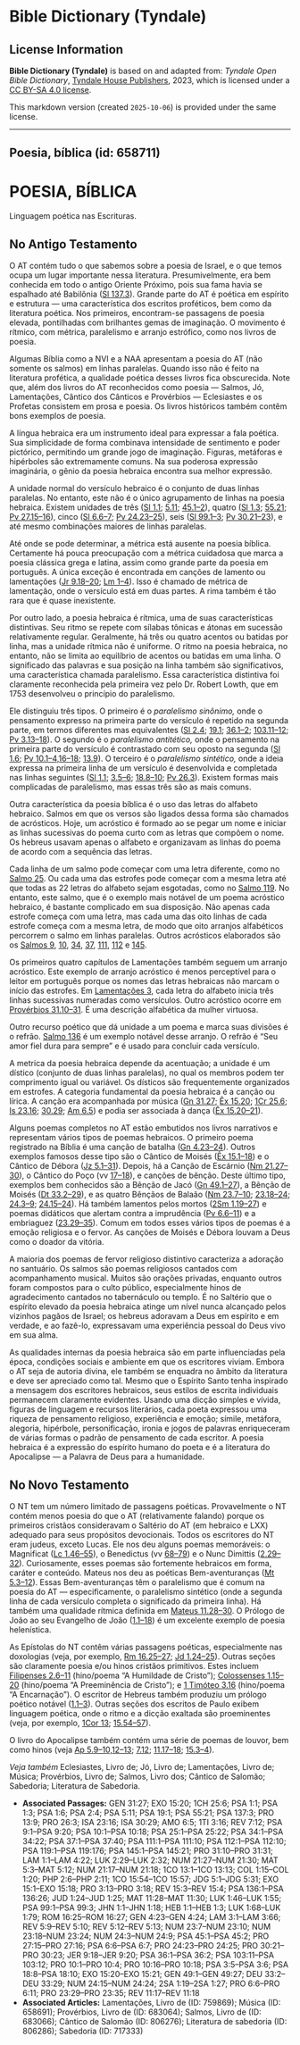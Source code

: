 # Bible Dictionary (Tyndale)

## License Information

**Bible Dictionary (Tyndale)** is based on and adapted from: _Tyndale Open Bible Dictionary_, [Tyndale House Publishers](https://tyndaleopenresources.com/), 2023, which is licensed under a [CC BY-SA 4.0 license](https://creativecommons.org/licenses/by-sa/4.0/legalcode.en).

This markdown version (created `2025-10-06`) is provided under the same license.



--------------------------------

## Poesia, bíblica (id: 658711)

POESIA, BÍBLICA
===============

Linguagem poética nas Escrituras.

No Antigo Testamento
--------------------

O AT contém tudo o que sabemos sobre a poesia de Israel, e o que temos ocupa um lugar importante nessa literatura. Presumivelmente, era bem conhecida em todo o antigo Oriente Próximo, pois sua fama havia se espalhado até Babilônia ([Sl 137\.3](https://ref.ly/Ps137:3)). Grande parte do AT é poética em espírito e estrutura — uma característica dos escritos proféticos, bem como da literatura poética. Nos primeiros, encontram\-se passagens de poesia elevada, pontilhadas com brilhantes gemas de imaginação. O movimento é rítmico, com métrica, paralelismo e arranjo estrófico, como nos livros de poesia.

Algumas Bíblia como a NVI e a NAA apresentam a poesia do AT (não somente os salmos) em linhas paralelas. Quando isso não é feito na literatura profética, a qualidade poética desses livros fica obscurecida. Note que, além dos livros do AT reconhecidos como poesia — Salmos, Jó, Lamentações, Cântico dos Cânticos e Provérbios — Eclesiastes e os Profetas consistem em prosa e poesia. Os livros históricos também contêm bons exemplos de poesia.

A língua hebraica era um instrumento ideal para expressar a fala poética. Sua simplicidade de forma combinava intensidade de sentimento e poder pictórico, permitindo um grande jogo de imaginação. Figuras, metáforas e hipérboles são extremamente comuns. Na sua poderosa expressão imaginária, o gênio da poesia hebraica encontra sua melhor expressão.

A unidade normal do versículo hebraico é o conjunto de duas linhas paralelas. No entanto, este não é o único agrupamento de linhas na poesia hebraica. Existem unidades de três ([Sl 1\.1](https://ref.ly/Ps1:1); [5\.11](https://ref.ly/Ps5:11); [45\.1–2](https://ref.ly/Ps45:1-Ps45:2)), quatro ([Sl 1\.3](https://ref.ly/Ps1:3); [55\.21](https://ref.ly/Ps55:21); [Pv 27\.15–16](https://ref.ly/Prov27:15-Prov27:16)), cinco ([Sl 6\.6–7](https://ref.ly/Ps6:6-Ps6:7); [Pv 24\.23–25](https://ref.ly/Prov24:23-Prov24:25)), seis ([Sl 99\.1–3](https://ref.ly/Ps99:1-Ps99:3); [Pv 30\.21–23](https://ref.ly/Prov30:21-Prov30:23)), e até mesmo combinações maiores de linhas paralelas.

Até onde se pode determinar, a métrica está ausente na poesia bíblica. Certamente há pouca preocupação com a métrica cuidadosa que marca a poesia clássica grega e latina, assim como grande parte da poesia em português. A única exceção é encontrada em canções de lamento ou lamentações ([Jr 9\.18–20](https://ref.ly/Jer9:18-Jer9:20); [Lm 1–4](https://ref.ly/Lam1:1-Lam4:22)). Isso é chamado de métrica de lamentação, onde o versículo está em duas partes. A rima também é tão rara que é quase inexistente.

Por outro lado, a poesia hebraica é rítmica, uma de suas características distintivas. Seu ritmo se repete com sílabas tônicas e átonas em sucessão relativamente regular. Geralmente, há três ou quatro acentos ou batidas por linha, mas a unidade rítmica não é uniforme. O ritmo na poesia hebraica, no entanto, não se limita ao equilíbrio de acentos ou batidas em uma linha. O significado das palavras e sua posição na linha também são significativos, uma característica chamada paralelismo. Essa característica distintiva foi claramente reconhecida pela primeira vez pelo Dr. Robert Lowth, que em 1753 desenvolveu o princípio do paralelismo.

Ele distinguiu três tipos. O primeiro é o *paralelismo sinônimo,* onde o pensamento expresso na primeira parte do versículo é repetido na segunda parte, em termos diferentes mas equivalentes ([Sl 2\.4](https://ref.ly/Ps2:4); [19\.1](https://ref.ly/Ps19:1); [36\.1–2](https://ref.ly/Ps36:1-Ps36:2); [103\.11–12](https://ref.ly/Ps103:11-Ps103:12); [Pv 3\.13–18](https://ref.ly/Prov3:13-Prov3:18)). O segundo é o *paralelismo antitético,* onde o pensamento na primeira parte do versículo é contrastado com seu oposto na segunda ([Sl 1\.6](https://ref.ly/Ps1:6); [Pv 10\.1–4,16–18](https://ref.ly/Prov10:1-Prov10:4,Prov10:16-Prov10:18); [13\.9](https://ref.ly/Prov13:9)). O terceiro é o *paralelismo sintético,* onde a ideia expressa na primeira linha de um versículo é desenvolvida e completada nas linhas seguintes ([Sl 1\.1](https://ref.ly/Ps1:1); [3\.5–6](https://ref.ly/Ps3:5-Ps3:6); [18\.8–10](https://ref.ly/Ps18:8-Ps18:10); [Pv 26\.3](https://ref.ly/Prov26:3)). Existem formas mais complicadas de paralelismo, mas essas três são as mais comuns.

Outra característica da poesia bíblica é o uso das letras do alfabeto hebraico. Salmos em que os versos são ligados dessa forma são chamados de acrósticos. Hoje, um acróstico é formado ao se pegar um nome e iniciar as linhas sucessivas do poema curto com as letras que compõem o nome. Os hebreus usavam apenas o alfabeto e organizavam as linhas do poema de acordo com a sequência das letras.

Cada linha de um salmo pode começar com uma letra diferente, como no [Salmo 25](https://ref.ly/Ps25:1-Ps25:22). Ou cada uma das estrofes pode começar com a mesma letra até que todas as 22 letras do alfabeto sejam esgotadas, como no [Salmo 119](https://ref.ly/Ps119:1-Ps119:176). No entanto, este salmo, que é o exemplo mais notável de um poema acróstico hebraico, é bastante complicado em sua disposição. Não apenas cada estrofe começa com uma letra, mas cada uma das oito linhas de cada estrofe começa com a mesma letra, de modo que oito arranjos alfabéticos percorrem o salmo em linhas paralelas. Outros acrósticos elaborados são os [Salmos 9](https://ref.ly/Ps9:1-Ps9:20), [10](https://ref.ly/Ps10:1-Ps10:18), [34](https://ref.ly/Ps34:1-Ps34:22), [37](https://ref.ly/Ps37:1-Ps37:40), [111](https://ref.ly/Ps111:1-Ps111:10), [112](https://ref.ly/Ps112:1-Ps112:10) e [145](https://ref.ly/Ps145:1-Ps145:21).

Os primeiros quatro capítulos de Lamentações também seguem um arranjo acróstico. Este exemplo de arranjo acróstico é menos perceptível para o leitor em português porque os nomes das letras hebraicas não marcam o início das estrofes. Em [Lamentações 3](https://ref.ly/Lam3:1-Lam3:66), cada letra do alfabeto inicia três linhas sucessivas numeradas como versículos. Outro acróstico ocorre em [Provérbios 31\.10–31](https://ref.ly/Prov31:10-Prov31:31). É uma descrição alfabética da mulher virtuosa.

Outro recurso poético que dá unidade a um poema e marca suas divisões é o refrão. [Salmo 136](https://ref.ly/Ps136:1-Ps136:26) é um exemplo notável desse arranjo. O refrão é “Seu amor fiel dura para sempre” e é usado para concluir cada versículo.

A metrica da poesia hebraica depende da acentuação; a unidade é um dístico (conjunto de duas linhas paralelas), no qual os membros podem ter comprimento igual ou variável. Os dísticos são frequentemente organizados em estrofes. A categoria fundamental da poesia hebraica é a canção ou lírica. A canção era acompanhada por música ([Gn 31\.27](https://ref.ly/Gen31:27); [Êx 15\.20](https://ref.ly/Exod15:20); [1Cr 25\.6](https://ref.ly/1Chr25:6); [Is 23\.16](https://ref.ly/Isa23:16); [30\.29](https://ref.ly/Isa30:29); [Am 6\.5](https://ref.ly/Amos6:5)) e podia ser associada à dança ([Êx 15\.20–21](https://ref.ly/Exod15:20-Exod15:21)).

Alguns poemas completos no AT estão embutidos nos livros narrativos e representam vários tipos de poemas hebraicos. O primeiro poema registrado na Bíblia é uma canção de batalha ([Gn 4\.23–24](https://ref.ly/Gen4:23-Gen4:24)). Outros exemplos famosos desse tipo são o Cântico de Moisés ([Êx 15\.1–18](https://ref.ly/Exod15:1-Exod15:18)) e o Cântico de Débora ([Jz 5\.1–31](https://ref.ly/Judg5:1-Judg5:31)). Depois, há a Canção de Escárnio ([Nm 21\.27–30](https://ref.ly/Num21:27-Num21:30)), o Cântico do Poço (vv [17–18](https://ref.ly/Num21:17-Num21:18)), e canções de bênção. Deste último tipo, exemplos bem conhecidos são a Bênção de Jacó ([Gn 49\.1–27](https://ref.ly/Gen49:1-Gen49:27)), a Bênção de Moisés ([Dt 33\.2–29](https://ref.ly/Deut33:2-Deut33:29)), e as quatro Bênçãos de Balaão ([Nm 23\.7–10](https://ref.ly/Num23:7-Num23:10); [23\.18–24](https://ref.ly/Num23:18-Num23:24); [24\.3–9](https://ref.ly/Num24:3-Num24:9); [24\.15–24](https://ref.ly/Num24:15-Num24:24)). Há também lamentos pelos mortos ([2Sm 1\.19–27](https://ref.ly/2Sam1:19-2Sam1:27)) e poemas didáticos que alertam contra a imprudência ([Pv 6\.6–11](https://ref.ly/Prov6:6-Prov6:11)) e a embriaguez ([23\.29–35](https://ref.ly/Prov23:29-Prov23:35)). Comum em todos esses vários tipos de poemas é a emoção religiosa e o fervor. As canções de Moisés e Débora louvam a Deus como o doador da vitória.

A maioria dos poemas de fervor religioso distintivo caracteriza a adoração no santuário. Os salmos são poemas religiosos cantados com acompanhamento musical. Muitos são orações privadas, enquanto outros foram compostos para o culto público, especialmente hinos de agradecimento cantados no tabernáculo ou templo. É no Saltério que o espírito elevado da poesia hebraica atinge um nível nunca alcançado pelos vizinhos pagãos de Israel; os hebreus adoravam a Deus em espírito e em verdade, e ao fazê\-lo, expressavam uma experiência pessoal do Deus vivo em sua alma.

As qualidades internas da poesia hebraica são em parte influenciadas pela época, condições sociais e ambiente em que os escritores viviam. Embora o AT seja de autoria divina, ele também se enquadra no âmbito da literatura e deve ser apreciado como tal. Mesmo que o Espírito Santo tenha inspirado a mensagem dos escritores hebraicos, seus estilos de escrita individuais permanecem claramente evidentes. Usando uma dicção simples e vívida, figuras de linguagem e recursos literários, cada poeta expressou uma riqueza de pensamento religioso, experiência e emoção; símile, metáfora, alegoria, hipérbole, personificação, ironia e jogos de palavras enriqueceram de várias formas o padrão de pensamento de cada escritor. A poesia hebraica é a expressão do espírito humano do poeta e é a literatura do Apocalipse — a Palavra de Deus para a humanidade.

No Novo Testamento
------------------

O NT tem um número limitado de passagens poéticas. Provavelmente o NT contém menos poesia do que o AT (relativamente falando) porque os primeiros cristãos consideravam o Saltério do AT (em hebraico e LXX) adequado para seus propósitos devocionais. Todos os escritores do NT eram judeus, exceto Lucas. Ele nos deu alguns poemas memoráveis: o Magnificat ([Lc 1\.46–55](https://ref.ly/Luke1:46-Luke1:55)), o Benedictus (vv [68–79](https://ref.ly/Luke1:68-Luke1:79)) e o Nunc Dimittis ([2\.29–32](https://ref.ly/Luke2:29-Luke2:32)). Curiosamente, esses poemas são fortemente hebraicos em forma, caráter e conteúdo. Mateus nos deu as poéticas Bem\-aventuranças ([Mt 5\.3–12](https://ref.ly/Matt5:3-Matt5:12)). Essas Bem\-aventuranças têm o paralelismo que é comum na poesia do AT — especificamente, o paralelismo sintético (onde a segunda linha de cada versículo completa o significado da primeira linha). Há também uma qualidade rítmica definida em [Mateus 11\.28–30](https://ref.ly/Matt11:28-Matt11:30). O Prólogo de João ao seu Evangelho de João ([1\.1–18](https://ref.ly/John1:1-John1:18)) é um excelente exemplo de poesia helenística.

As Epístolas do NT contêm várias passagens poéticas, especialmente nas doxologias (veja, por exemplo, [Rm 16\.25–27](https://ref.ly/Rom16:25-Rom16:27); [Jd 1\.24–25](https://ref.ly/Jude1:24-Jude1:25)). Outras seções são claramente poesia e/ou hinos cristãos primitivos. Estes incluem [Filipenses 2\.6–11](https://ref.ly/Phil2:6-Phil2:11) (hino/poema “A Humildade de Cristo”); [Colossenses 1\.15–20](https://ref.ly/Col1:15-Col1:20) (hino/poema “A Preeminência de Cristo”); e [1 Timóteo 3\.16](https://ref.ly/1Tim3:16) (hino/poema “A Encarnação”). O escritor de Hebreus também produziu um prólogo poético notável ([1\.1–3](https://ref.ly/Heb1:1-Heb1:3)). Outras seções dos escritos de Paulo exibem linguagem poética, onde o ritmo e a dicção exaltada são proeminentes (veja, por exemplo, [1Cor 13](https://ref.ly/1Cor13:1-1Cor13:13); [15\.54–57](https://ref.ly/1Cor15:54-1Cor15:57)).

O livro do Apocalipse também contém uma série de poemas de louvor, bem como hinos (veja [Ap 5\.9–10,12–13](https://ref.ly/Rev5:9-Rev5:10,Rev5:12-Rev5:13); [7\.12](https://ref.ly/Rev7:12); [11\.17–18](https://ref.ly/Rev11:17-Rev11:18); [15\.3–4](https://ref.ly/Rev15:3-Rev15:4)).

*Veja também* Eclesiastes, Livro de; Jó, Livro de; Lamentações, Livro de; Música; Provérbios, Livro de; Salmos, Livro dos; Cântico de Salomão; Sabedoria; Literatura de Sabedoria.

* **Associated Passages:** GEN 31:27; EXO 15:20; 1CH 25:6; PSA 1:1; PSA 1:3; PSA 1:6; PSA 2:4; PSA 5:11; PSA 19:1; PSA 55:21; PSA 137:3; PRO 13:9; PRO 26:3; ISA 23:16; ISA 30:29; AMO 6:5; 1TI 3:16; REV 7:12; PSA 9:1–PSA 9:20; PSA 10:1–PSA 10:18; PSA 25:1–PSA 25:22; PSA 34:1–PSA 34:22; PSA 37:1–PSA 37:40; PSA 111:1–PSA 111:10; PSA 112:1–PSA 112:10; PSA 119:1–PSA 119:176; PSA 145:1–PSA 145:21; PRO 31:10–PRO 31:31; LAM 1:1–LAM 4:22; LUK 2:29–LUK 2:32; NUM 21:27–NUM 21:30; MAT 5:3–MAT 5:12; NUM 21:17–NUM 21:18; 1CO 13:1–1CO 13:13; COL 1:15–COL 1:20; PHP 2:6–PHP 2:11; 1CO 15:54–1CO 15:57; JDG 5:1–JDG 5:31; EXO 15:1–EXO 15:18; PRO 3:13–PRO 3:18; REV 15:3–REV 15:4; PSA 136:1–PSA 136:26; JUD 1:24–JUD 1:25; MAT 11:28–MAT 11:30; LUK 1:46–LUK 1:55; PSA 99:1–PSA 99:3; JHN 1:1–JHN 1:18; HEB 1:1–HEB 1:3; LUK 1:68–LUK 1:79; ROM 16:25–ROM 16:27; GEN 4:23–GEN 4:24; LAM 3:1–LAM 3:66; REV 5:9–REV 5:10; REV 5:12–REV 5:13; NUM 23:7–NUM 23:10; NUM 23:18–NUM 23:24; NUM 24:3–NUM 24:9; PSA 45:1–PSA 45:2; PRO 27:15–PRO 27:16; PSA 6:6–PSA 6:7; PRO 24:23–PRO 24:25; PRO 30:21–PRO 30:23; JER 9:18–JER 9:20; PSA 36:1–PSA 36:2; PSA 103:11–PSA 103:12; PRO 10:1–PRO 10:4; PRO 10:16–PRO 10:18; PSA 3:5–PSA 3:6; PSA 18:8–PSA 18:10; EXO 15:20–EXO 15:21; GEN 49:1–GEN 49:27; DEU 33:2–DEU 33:29; NUM 24:15–NUM 24:24; 2SA 1:19–2SA 1:27; PRO 6:6–PRO 6:11; PRO 23:29–PRO 23:35; REV 11:17–REV 11:18
* **Associated Articles:** Lamentações, Livro de (ID: 759869); Música (ID: 658691); Provérbios, Livro de (ID: 683064); Salmos, Livro de (ID: 683066); Cântico de Salomão (ID: 806276); Literatura de sabedoria (ID: 806286); Sabedoria (ID: 717333)

